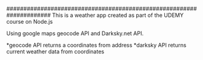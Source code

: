 #####################################################################
This is a weather app created as part of the UDEMY course on Node.js

Using google maps geocode API and Darksky.net API.

*geocode API returns a coordinates from address
*darksky API returns current weather data from coordinates
